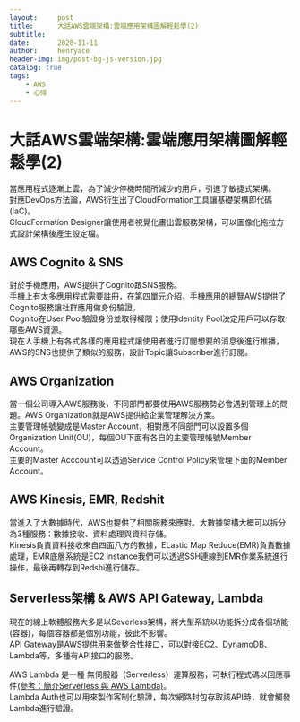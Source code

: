 ```yaml
---
layout:     post
title:      大話AWS雲端架構:雲端應用架構圖解輕鬆學(2)
subtitle:   
date:       2020-11-11
author:     henryace
header-img: img/post-bg-js-version.jpg
catalog: true
tags:
    - AWS
    - 心得
---
```

# 大話AWS雲端架構:雲端應用架構圖解輕鬆學(2)

當應用程式逐漸上雲，為了減少停機時間所減少的用戶，引進了敏捷式架構。<br>
對應DevOps方法論，AWS衍生出了CloudFormation工具讓基礎架構即代碼(IaC)。<br>
CloudFormation Designer讓使用者視覺化畫出雲服務架構，可以圖像化拖拉方式設計架構後產生設定檔。<br>

## AWS Cognito & SNS
對於手機應用，AWS提供了Cognito跟SNS服務。<br>
手機上有太多應用程式需要註冊，在第四單元介紹，手機應用的總覽AWS提供了Cognito服務讓社群應用做身份驗證。<br>
Cognito在User Pool驗證身份並取得權限；使用Identity Pool決定用戶可以存取哪些AWS資源。<br>
現在人手機上有各式各樣的應用程式讓使用者進行訂閱想要的消息後進行推播，AWS的SNS也提供了類似的服務，設計Topic讓Subscriber進行訂閱。<br>

## AWS Organization
當一個公司導入AWS服務後，不同部門都要使用AWS服務勢必會遇到管理上的問題。AWS Organization就是AWS提供給企業管理解決方案。<br>
主要管理帳號變成是Master Account，相對應不同部門可以設置多個Organization Unit(OU)，每個OU下面有各自的主要管理帳號Member Account。<br>
主要的Master Acccount可以透過Service Control Policy來管理下面的Member Account。

## AWS Kinesis, EMR, Redshit
當進入了大數據時代，AWS也提供了相關服務來應對。大數據架構大概可以拆分為3種服務：數據接收、資料處理與資料存儲。<br>
Kinesis負責資料接收來自四面八方的數據，ELastic Map Reduce(EMR)負責數據處理，EMR底層系統是EC2 instance我們可以透過SSH連線到EMR作業系統進行操作，最後再轉存到Redshi進行儲存。<br>

## Serverless架構 & AWS API Gateway, Lambda
現在的線上軟體服務大多是以Severless架構，將大型系統以功能拆分成各個功能(容器)，每個容器都是個別功能，彼此不影響。<br>
API Gateway是AWS提供用來做整合性接口，可以對接EC2、DynamoDB、Lambda等，多種有API接口的服務。<br>

AWS Lambda 是一種 無伺服器（Serverless）運算服務，可執行程式碼以回應事件[(參考：簡介Serverless 與 AWS Lambda)](https://tinyurl.com/y5c5lmz5)。<br>
Lambda Auth也可以用來製作客制化驗證，每次網路封包存取該API時，就會觸發Lambda進行驗證。<br>
